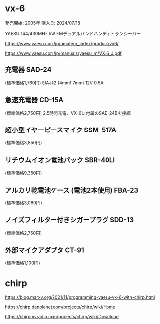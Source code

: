 # vx-6
発売開始: 2005年
購入日: 2024/07/18

YAESU 144/430MHz 5W FMデュアルバンドハンディトランシーバー

https://www.yaesu.com/jp/amateur_index/product/vx6/

https://www.yaesu.com/jp/manuals/yaesu_m/VX-6_J.pdf

## 充電器 SAD-24
(標準価格1,760円)
EIAJ#2 (4mm1.7mm)
12V 0.5A

## 急速充電器 CD-15A
(標準価格2,750円)
2.5時間充電、VX-6に付属のSAD-24Bを接続

## 超小型イヤーピースマイク SSM-517A
(標準価格3,850円)

## リチウムイオン電池パック SBR-40LI
(標準価格9,350円)

## アルカリ乾電池ケース (電池2本使用) FBA-23
(標準価格3,080円)

## ノイズフィルター付きシガープラグ SDD-13
(標準価格2,750円)

## 外部マイクアダプタ CT-91
(標準価格1,100円)



# chirp
https://blog.marxy.org/2021/11/programming-yaesu-vx-6-with-chirp.html

https://chirp.danplanet.com/projects/chirp/wiki/Home

https://chirpmyradio.com/projects/chirp/wiki/Download



